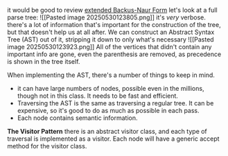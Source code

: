 it would be good to review [extended Backus-Naur Form](01.15-Syntax_Semantics)
let's look at a full parse tree:
![[Pasted image 20250530123805.png]]
it's *very* verbose. there's a lot of information that's important for the construction of the tree, but that doesn't help us at all after. We can construct an Abstract Syntax Tree (AST) out of it, stripping it down to only what's necessary
![[Pasted image 20250530123923.png]]
All of the vertices that didn't contain any important info are gone, even the parenthesis are removed, as precedence is shown in the tree itself.

When implementing the AST, there's a number of things to keep in mind.
- it can have large numbers of nodes, possible even in the millions, though not in this class. It needs to be fast and efficient.
- Traversing the AST is the same as traversing a regular tree. It can be expensive, so it's good to do as much as possible in each pass. 
- Each node contains semantic information.

**The Visitor Pattern**
there is an abstract visitor class, and each type of traversal is implemented as a visitor. Each node will have a generic accept method for the visitor class.